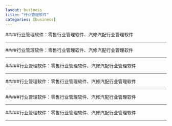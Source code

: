 ```yaml
---
layout: business
title: "行业管理软件"
categories: [business]
---
```

####行业管理软件：零售行业管理软件、汽修汽配行业管理软件
<hr/>
####行业管理软件：零售行业管理软件、汽修汽配行业管理软件
<hr/>
#####行业管理软件：零售行业管理软件、汽修汽配行业管理软件
<hr/>
#####行业管理软件：零售行业管理软件、汽修汽配行业管理软件
<hr/>
#####行业管理软件：零售行业管理软件、汽修汽配行业管理软件
<hr/>
#####行业管理软件：零售行业管理软件、汽修汽配行业管理软件
<hr/>


